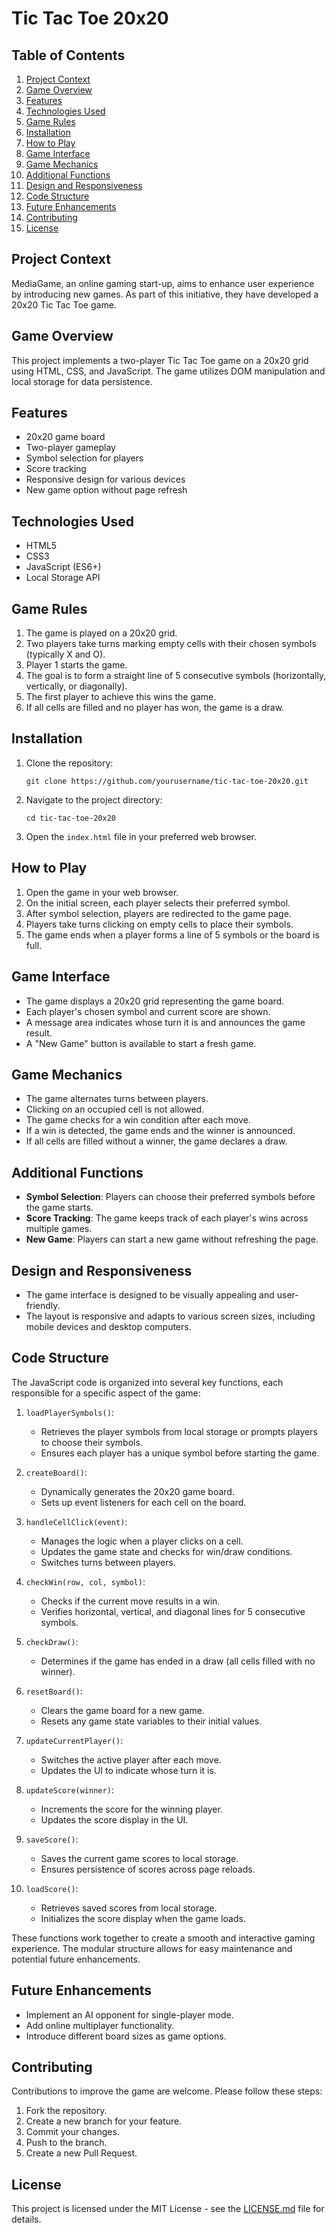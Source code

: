 # Tic Tac Toe 20x20

## Table of Contents
1. [Project Context](#project-context)
2. [Game Overview](#game-overview)
3. [Features](#features)
4. [Technologies Used](#technologies-used)
5. [Game Rules](#game-rules)
6. [Installation](#installation)
7. [How to Play](#how-to-play)
8. [Game Interface](#game-interface)
9. [Game Mechanics](#game-mechanics)
10. [Additional Functions](#additional-functions)
11. [Design and Responsiveness](#design-and-responsiveness)
12. [Code Structure](#code-structure)
13. [Future Enhancements](#future-enhancements)
14. [Contributing](#contributing)
15. [License](#license)

## Project Context

MediaGame, an online gaming start-up, aims to enhance user experience by introducing new games. As part of this initiative, they have developed a 20x20 Tic Tac Toe game.

## Game Overview

This project implements a two-player Tic Tac Toe game on a 20x20 grid using HTML, CSS, and JavaScript. The game utilizes DOM manipulation and local storage for data persistence.

## Features

- 20x20 game board
- Two-player gameplay
- Symbol selection for players
- Score tracking
- Responsive design for various devices
- New game option without page refresh

## Technologies Used

- HTML5
- CSS3
- JavaScript (ES6+)
- Local Storage API

## Game Rules

1. The game is played on a 20x20 grid.
2. Two players take turns marking empty cells with their chosen symbols (typically X and O).
3. Player 1 starts the game.
4. The goal is to form a straight line of 5 consecutive symbols (horizontally, vertically, or diagonally).
5. The first player to achieve this wins the game.
6. If all cells are filled and no player has won, the game is a draw.

## Installation

1. Clone the repository:
   ```
   git clone https://github.com/yourusername/tic-tac-toe-20x20.git
   ```
2. Navigate to the project directory:
   ```
   cd tic-tac-toe-20x20
   ```
3. Open the `index.html` file in your preferred web browser.

## How to Play

1. Open the game in your web browser.
2. On the initial screen, each player selects their preferred symbol.
3. After symbol selection, players are redirected to the game page.
4. Players take turns clicking on empty cells to place their symbols.
5. The game ends when a player forms a line of 5 symbols or the board is full.

## Game Interface

- The game displays a 20x20 grid representing the game board.
- Each player's chosen symbol and current score are shown.
- A message area indicates whose turn it is and announces the game result.
- A "New Game" button is available to start a fresh game.

## Game Mechanics

- The game alternates turns between players.
- Clicking on an occupied cell is not allowed.
- The game checks for a win condition after each move.
- If a win is detected, the game ends and the winner is announced.
- If all cells are filled without a winner, the game declares a draw.

## Additional Functions

- **Symbol Selection**: Players can choose their preferred symbols before the game starts.
- **Score Tracking**: The game keeps track of each player's wins across multiple games.
- **New Game**: Players can start a new game without refreshing the page.

## Design and Responsiveness

- The game interface is designed to be visually appealing and user-friendly.
- The layout is responsive and adapts to various screen sizes, including mobile devices and desktop computers.

## Code Structure

The JavaScript code is organized into several key functions, each responsible for a specific aspect of the game:

1. `loadPlayerSymbols()`: 
   - Retrieves the player symbols from local storage or prompts players to choose their symbols.
   - Ensures each player has a unique symbol before starting the game.

2. `createBoard()`: 
   - Dynamically generates the 20x20 game board.
   - Sets up event listeners for each cell on the board.

3. `handleCellClick(event)`: 
   - Manages the logic when a player clicks on a cell.
   - Updates the game state and checks for win/draw conditions.
   - Switches turns between players.

4. `checkWin(row, col, symbol)`: 
   - Checks if the current move results in a win.
   - Verifies horizontal, vertical, and diagonal lines for 5 consecutive symbols.

5. `checkDraw()`: 
   - Determines if the game has ended in a draw (all cells filled with no winner).

6. `resetBoard()`: 
   - Clears the game board for a new game.
   - Resets any game state variables to their initial values.

7. `updateCurrentPlayer()`: 
   - Switches the active player after each move.
   - Updates the UI to indicate whose turn it is.

8. `updateScore(winner)`: 
   - Increments the score for the winning player.
   - Updates the score display in the UI.

9. `saveScore()`: 
   - Saves the current game scores to local storage.
   - Ensures persistence of scores across page reloads.

10. `loadScore()`: 
    - Retrieves saved scores from local storage.
    - Initializes the score display when the game loads.

These functions work together to create a smooth and interactive gaming experience. The modular structure allows for easy maintenance and potential future enhancements.

## Future Enhancements

- Implement an AI opponent for single-player mode.
- Add online multiplayer functionality.
- Introduce different board sizes as game options.

## Contributing

Contributions to improve the game are welcome. Please follow these steps:

1. Fork the repository.
2. Create a new branch for your feature.
3. Commit your changes.
4. Push to the branch.
5. Create a new Pull Request.

## License

This project is licensed under the MIT License - see the [LICENSE.md](LICENSE.md) file for details.